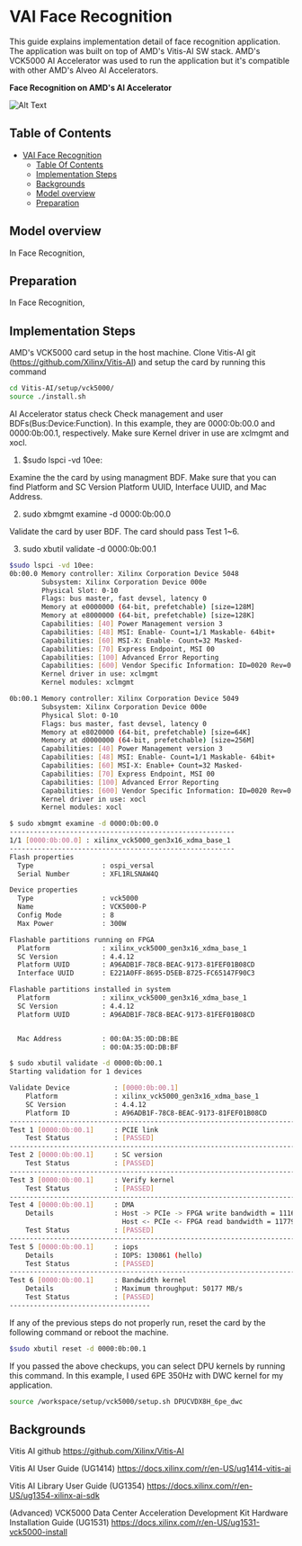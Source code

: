 # VAI Face Recognition 
This guide explains implementation detail of face recognition application.
The application was built on top of AMD's Vitis-AI SW stack.
AMD's VCK5000 AI Accelerator was used to run the application but it's compatible with other AMD's Alveo AI Accelerators.

**Face Recognition on AMD's AI Accelerator**

![Alt Text](./images/fr_tomcruise_sample.gif)

## Table of Contents
- [VAI Face Recognition](#VAI-Face-Recognition])
  - [Table Of Contents](#table-of-contents)
  - [Implementation Steps](#implementation-steps)
  - [Backgrounds](#backgrounds)
  - [Model overview](#model-overview)
  - [Preparation](#preparation)


## Model overview
In Face Recognition, 

## Preparation 
In Face Recognition, 

## Implementation Steps
AMD's VCK5000 card setup in the host machine.
Clone Vitis-AI git (https://github.com/Xilinx/Vitis-AI) and setup the card by running this command

```bash
cd Vitis-AI/setup/vck5000/
source ./install.sh
```

AI Accelerator status check
Check management and user BDFs(Bus:Device:Function). In this example, they are 0000:0b:00.0 and 0000:0b:00.1, respectively.
Make sure Kernel driver in use are xclmgmt and xocl.

1. $sudo lspci -vd 10ee:

Examine the the card by using managment BDF.
Make sure that you can find Platform and SC Version Platform UUID, Interface UUID, and Mac Address.

2. sudo xbmgmt examine -d 0000:0b:00.0

Validate the card by user BDF.
The card should pass Test 1~6.

3. sudo xbutil validate -d 0000:0b:00.1

```bash
$sudo lspci -vd 10ee:
0b:00.0 Memory controller: Xilinx Corporation Device 5048
        Subsystem: Xilinx Corporation Device 000e
        Physical Slot: 0-10
        Flags: bus master, fast devsel, latency 0
        Memory at e0000000 (64-bit, prefetchable) [size=128M]
        Memory at e8000000 (64-bit, prefetchable) [size=128K]
        Capabilities: [40] Power Management version 3
        Capabilities: [48] MSI: Enable- Count=1/1 Maskable- 64bit+
        Capabilities: [60] MSI-X: Enable- Count=32 Masked-
        Capabilities: [70] Express Endpoint, MSI 00
        Capabilities: [100] Advanced Error Reporting
        Capabilities: [600] Vendor Specific Information: ID=0020 Rev=0 Len=010 <?>
        Kernel driver in use: xclmgmt
        Kernel modules: xclmgmt

0b:00.1 Memory controller: Xilinx Corporation Device 5049
        Subsystem: Xilinx Corporation Device 000e
        Physical Slot: 0-10
        Flags: bus master, fast devsel, latency 0
        Memory at e8020000 (64-bit, prefetchable) [size=64K]
        Memory at d0000000 (64-bit, prefetchable) [size=256M]
        Capabilities: [40] Power Management version 3
        Capabilities: [48] MSI: Enable- Count=1/1 Maskable- 64bit+
        Capabilities: [60] MSI-X: Enable+ Count=32 Masked-
        Capabilities: [70] Express Endpoint, MSI 00
        Capabilities: [100] Advanced Error Reporting
        Capabilities: [600] Vendor Specific Information: ID=0020 Rev=0 Len=010 <?>
        Kernel driver in use: xocl
        Kernel modules: xocl

$ sudo xbmgmt examine -d 0000:0b:00.0
--------------------------------------------------------
1/1 [0000:0b:00.0] : xilinx_vck5000_gen3x16_xdma_base_1
--------------------------------------------------------
Flash properties
  Type                 : ospi_versal
  Serial Number        : XFL1RLSNAW4Q

Device properties
  Type                 : vck5000
  Name                 : VCK5000-P
  Config Mode          : 8
  Max Power            : 300W

Flashable partitions running on FPGA
  Platform             : xilinx_vck5000_gen3x16_xdma_base_1
  SC Version           : 4.4.12
  Platform UUID        : A96ADB1F-78C8-BEAC-9173-81FEF01B08CD
  Interface UUID       : E221A0FF-8695-D5EB-8725-FC65147F90C3

Flashable partitions installed in system
  Platform             : xilinx_vck5000_gen3x16_xdma_base_1
  SC Version           : 4.4.12
  Platform UUID        : A96ADB1F-78C8-BEAC-9173-81FEF01B08CD


  Mac Address          : 00:0A:35:0D:DB:BE
                       : 00:0A:35:0D:DB:BF

$ sudo xbutil validate -d 0000:0b:00.1
Starting validation for 1 devices

Validate Device           : [0000:0b:00.1]
    Platform              : xilinx_vck5000_gen3x16_xdma_base_1
    SC Version            : 4.4.12
    Platform ID           : A96ADB1F-78C8-BEAC-9173-81FEF01B08CD
-------------------------------------------------------------------------------
Test 1 [0000:0b:00.1]     : PCIE link
    Test Status           : [PASSED]
-------------------------------------------------------------------------------
Test 2 [0000:0b:00.1]     : SC version
    Test Status           : [PASSED]
-------------------------------------------------------------------------------
Test 3 [0000:0b:00.1]     : Verify kernel
    Test Status           : [PASSED]
-------------------------------------------------------------------------------
Test 4 [0000:0b:00.1]     : DMA
    Details               : Host -> PCIe -> FPGA write bandwidth = 11160.3 MB/s
                            Host <- PCIe <- FPGA read bandwidth = 11779.2 MB/s
    Test Status           : [PASSED]
-------------------------------------------------------------------------------
Test 5 [0000:0b:00.1]     : iops
    Details               : IOPS: 130861 (hello)
    Test Status           : [PASSED]
-------------------------------------------------------------------------------
Test 6 [0000:0b:00.1]     : Bandwidth kernel
    Details               : Maximum throughput: 50177 MB/s
    Test Status           : [PASSED]
-----------------------------------
```

If any of the previous steps do not properly run, reset the card by the following command or reboot the machine.

```bash
$sudo xbutil reset -d 0000:0b:00.1
```

If you passed the above checkups, you can select DPU kernels by running this command. In this example, I used 6PE 350Hz with DWC kernel for my application.

```bash
source /workspace/setup/vck5000/setup.sh DPUCVDX8H_6pe_dwc
```

## Backgrounds 

Vitis AI github
https://github.com/Xilinx/Vitis-AI

Vitis AI User Guide (UG1414)
https://docs.xilinx.com/r/en-US/ug1414-vitis-ai

Vitis AI Library User Guide (UG1354)
https://docs.xilinx.com/r/en-US/ug1354-xilinx-ai-sdk

(Advanced) VCK5000 Data Center Acceleration Development Kit Hardware Installation Guide (UG1531)
https://docs.xilinx.com/r/en-US/ug1531-vck5000-install
